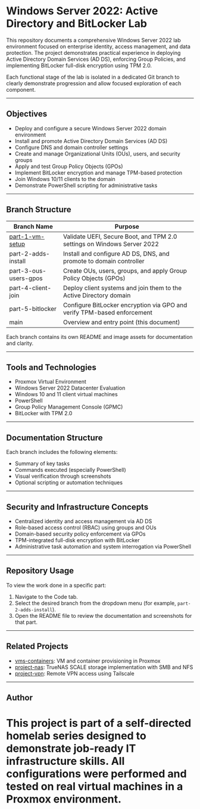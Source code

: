 
# Windows Server 2022: Active Directory and BitLocker Lab

This repository documents a comprehensive Windows Server 2022 lab environment focused on enterprise identity, access management, and data protection. The project demonstrates practical experience in deploying Active Directory Domain Services (AD DS), enforcing Group Policies, and implementing BitLocker full-disk encryption using TPM 2.0.

Each functional stage of the lab is isolated in a dedicated Git branch to clearly demonstrate progression and allow focused exploration of each component.

---

## Objectives

- Deploy and configure a secure Windows Server 2022 domain environment
- Install and promote Active Directory Domain Services (AD DS)
- Configure DNS and domain controller settings
- Create and manage Organizational Units (OUs), users, and security groups
- Apply and test Group Policy Objects (GPOs)
- Implement BitLocker encryption and manage TPM-based protection
- Join Windows 10/11 clients to the domain
- Demonstrate PowerShell scripting for administrative tasks

---

## Branch Structure

| Branch Name              | Purpose                                                                 |
|--------------------------|-------------------------------------------------------------------------|
| [part-1-vm-setup](https://github.com/Tariq-homelab/winserver-ad-bitlocker/tree/part-1-vm-setup) | Validate UEFI, Secure Boot, and TPM 2.0 settings on Windows Server 2022 |
| part-2-adds-install      | Install and configure AD DS, DNS, and promote to domain controller      |
| part-3-ous-users-gpos    | Create OUs, users, groups, and apply Group Policy Objects (GPOs)         |
| part-4-client-join       | Deploy client systems and join them to the Active Directory domain       |
| part-5-bitlocker         | Configure BitLocker encryption via GPO and verify TPM-based enforcement |
| main                     | Overview and entry point (this document)                                |

Each branch contains its own README and image assets for documentation and clarity.

---

## Tools and Technologies

- Proxmox Virtual Environment
- Windows Server 2022 Datacenter Evaluation
- Windows 10 and 11 client virtual machines
- PowerShell
- Group Policy Management Console (GPMC)
- BitLocker with TPM 2.0

---

## Documentation Structure

Each branch includes the following elements:

- Summary of key tasks
- Commands executed (especially PowerShell)
- Visual verification through screenshots
- Optional scripting or automation techniques

---

## Security and Infrastructure Concepts

- Centralized identity and access management via AD DS
- Role-based access control (RBAC) using groups and OUs
- Domain-based security policy enforcement via GPOs
- TPM-integrated full-disk encryption with BitLocker
- Administrative task automation and system interrogation via PowerShell

---

## Repository Usage

To view the work done in a specific part:

1. Navigate to the Code tab.
2. Select the desired branch from the dropdown menu (for example, `part-2-adds-install`).
3. Open the README file to review the documentation and screenshots for that part.

---

## Related Projects

- [vms-containers](https://github.com/Tariq-homelab/vms-containers): VM and container provisioning in Proxmox
- [project-nas](https://github.com/Tariq-homelab/project-nas): TrueNAS SCALE storage implementation with SMB and NFS
- [project-vpn](https://github.com/Tariq-homelab/project-vpn): Remote VPN access using Tailscale

---

## Author

This project is part of a self-directed homelab series designed to demonstrate job-ready IT infrastructure skills. 
All configurations were performed and tested on real virtual machines in a Proxmox environment.
=======

